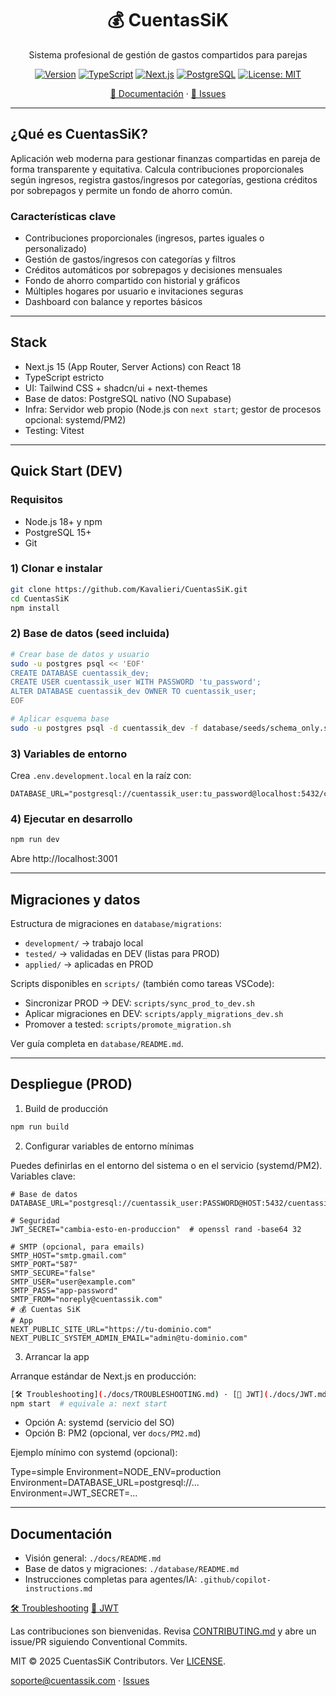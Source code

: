 <div align="center">

# 💰 CuentasSiK

Sistema profesional de gestión de gastos compartidos para parejas

[![Version](https://img.shields.io/badge/version-1.0.0-blue?style=flat-square)](https://github.com/Kavalieri/CuentasSiK/releases)
[![TypeScript](https://img.shields.io/badge/TypeScript-5.x-blue?logo=typescript&style=flat-square)](https://www.typescriptlang.org/)
[![Next.js](https://img.shields.io/badge/Next.js-15+-black?logo=next.js&style=flat-square)](https://nextjs.org/)
[![PostgreSQL](https://img.shields.io/badge/PostgreSQL-15+-blue?logo=postgresql&style=flat-square)](https://postgresql.org/)
[![License: MIT](https://img.shields.io/badge/License-MIT-yellow.svg?style=flat-square)](./LICENSE)

[📖 Documentación](./docs) · [🐛 Issues](https://github.com/Kavalieri/CuentasSiK/issues)

</div>

---

## ¿Qué es CuentasSiK?

Aplicación web moderna para gestionar finanzas compartidas en pareja de forma transparente y equitativa. Calcula contribuciones proporcionales según ingresos, registra gastos/ingresos por categorías, gestiona créditos por sobrepagos y permite un fondo de ahorro común.

### Características clave

- Contribuciones proporcionales (ingresos, partes iguales o personalizado)
- Gestión de gastos/ingresos con categorías y filtros
- Créditos automáticos por sobrepagos y decisiones mensuales
- Fondo de ahorro compartido con historial y gráficos
- Múltiples hogares por usuario e invitaciones seguras
- Dashboard con balance y reportes básicos

---

## Stack

- Next.js 15 (App Router, Server Actions) con React 18
- TypeScript estricto
- UI: Tailwind CSS + shadcn/ui + next-themes
- Base de datos: PostgreSQL nativo (NO Supabase)
- Infra: Servidor web propio (Node.js con `next start`; gestor de procesos opcional: systemd/PM2)
- Testing: Vitest

---

## Quick Start (DEV)

### Requisitos

- Node.js 18+ y npm
- PostgreSQL 15+
- Git

### 1) Clonar e instalar

```bash
git clone https://github.com/Kavalieri/CuentasSiK.git
cd CuentasSiK
npm install
```

### 2) Base de datos (seed incluida)

```bash
# Crear base de datos y usuario
sudo -u postgres psql << 'EOF'
CREATE DATABASE cuentassik_dev;
CREATE USER cuentassik_user WITH PASSWORD 'tu_password';
ALTER DATABASE cuentassik_dev OWNER TO cuentassik_user;
EOF

# Aplicar esquema base
sudo -u postgres psql -d cuentassik_dev -f database/seeds/schema_only.sql
```

### 3) Variables de entorno

Crea `.env.development.local` en la raíz con:

```env
DATABASE_URL="postgresql://cuentassik_user:tu_password@localhost:5432/cuentassik_dev"
```

### 4) Ejecutar en desarrollo

```bash
npm run dev
```

Abre http://localhost:3001

---

## Migraciones y datos

Estructura de migraciones en `database/migrations`:

- `development/` → trabajo local
- `tested/` → validadas en DEV (listas para PROD)
- `applied/` → aplicadas en PROD

Scripts disponibles en `scripts/` (también como tareas VSCode):

- Sincronizar PROD → DEV: `scripts/sync_prod_to_dev.sh`
- Aplicar migraciones en DEV: `scripts/apply_migrations_dev.sh`
- Promover a tested: `scripts/promote_migration.sh`

Ver guía completa en `database/README.md`.

---

## Despliegue (PROD)

1. Build de producción

```bash
npm run build
```

2. Configurar variables de entorno mínimas

Puedes definirlas en el entorno del sistema o en el servicio (systemd/PM2). Variables clave:

```env
# Base de datos
DATABASE_URL="postgresql://cuentassik_user:PASSWORD@HOST:5432/cuentassik_prod"

# Seguridad
JWT_SECRET="cambia-esto-en-produccion"  # openssl rand -base64 32

# SMTP (opcional, para emails)
SMTP_HOST="smtp.gmail.com"
SMTP_PORT="587"
SMTP_SECURE="false"
SMTP_USER="user@example.com"
SMTP_PASS="app-password"
SMTP_FROM="noreply@cuentassik.com"
# 💰 Cuentas SiK
# App
NEXT_PUBLIC_SITE_URL="https://tu-dominio.com"
NEXT_PUBLIC_SYSTEM_ADMIN_EMAIL="admin@tu-dominio.com"
```

3. Arrancar la app

Arranque estándar de Next.js en producción:

```bash
[🛠 Troubleshooting](./docs/TROUBLESHOOTING.md) · [🔐 JWT](./docs/JWT.md)
npm start  # equivale a: next start
```


- Opción A: systemd (servicio del SO)
- Opción B: PM2 (opcional, ver `docs/PM2.md`)

Ejemplo mínimo con systemd (opcional):

Type=simple
Environment=NODE_ENV=production
Environment=DATABASE_URL=postgresql://...
Environment=JWT_SECRET=...


---

## Documentación

- Visión general: `./docs/README.md`
- Base de datos y migraciones: `./database/README.md`
- Instrucciones completas para agentes/IA: `.github/copilot-instructions.md`

[🛠 Troubleshooting](./docs/TROUBLESHOOTING.md)
[🔐 JWT](./docs/JWT.md)

Las contribuciones son bienvenidas. Revisa [CONTRIBUTING.md](./CONTRIBUTING.md) y abre un issue/PR siguiendo Conventional Commits.


MIT © 2025 CuentasSiK Contributors. Ver [LICENSE](./LICENSE).


soporte@cuentassik.com · [Issues](https://github.com/Kavalieri/CuentasSiK/issues)
